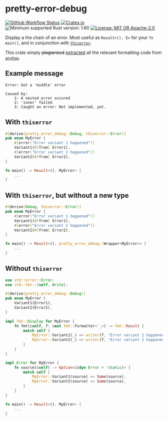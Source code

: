 # pretty-error-debug

[![GitHub Workflow Status](https://img.shields.io/github/actions/workflow/status/Kijewski/pretty-error-debug/ci.yml?branch=main&logo=github)](https://github.com/Kijewski/pretty-error-debug/actions/workflows/ci.yml)
[![Crates.io](https://img.shields.io/crates/v/pretty-error-debug?logo=rust)](https://crates.io/crates/pretty-error-debug)
![Minimum supported Rust version: 1.60](https://img.shields.io/badge/rustc-1.60+-important?logo=rust "Minimum Supported Rust Version: 1.60")
[![License: MIT OR Apache-2.0](https://img.shields.io/badge/license-MIT%20OR%20Apache--2.0-informational?logo=apache)](/LICENSE-MIT "License: MIT OR Apache-2.0")

Display a the chain of an error. Most useful as `Result<(), E>` for your `fn main()`,
and in conjunction with [`thiserror`](https://crates.io/crates/thiserror).

This crate simply <del>plagiarized</del> <ins>extracted</ins> all the relevant formatting code from
[`anyhow`](https://crates.io/crates/anyhow).

## Example message

```text
Error: Got a 'middle' error

Caused by:
    1: A nested error occured
    2: 'inner' failed
    3: Caught an error: Not implemented, yet.
```

## With `thiserror`

```rust
#[derive(pretty_error_debug::Debug, thiserror::Error)]
pub enum MyError {
    #[error("Error variant 1 happened")]
    Variant1(#[from] Error1),
    #[error("Error variant 2 happened")]
    Variant2(#[from] Error2),
}

fn main() -> Result<(), MyError> {
    ...
}
```

## With `thiserror`, but without a new type

```rust
#[derive(Debug, thiserror::Error)]
pub enum MyError {
    #[error("Error variant 1 happened")]
    Variant1(#[from] Error1),
    #[error("Error variant 2 happened")]
    Variant2(#[from] Error2),
}

fn main() -> Result<(), pretty_error_debug::Wrapper<MyError>> {
    ...
}
```

## Without `thiserror`

```rust
use std::error::Error;
use std::fmt::{self, Write};

#[derive(pretty_error_debug::Debug)]
pub enum MyError {
    Variant1(Error1),
    Variant2(Error2),
}

impl fmt::Display for MyError {
    fn fmt(&self, f: &mut fmt::Formatter<'_>) -> fmt::Result {
        match self {
            MyError::Variant1(_) => write!(f, "Error variant 1 happened"),
            MyError::Variant2(_) => write!(f, "Error variant 2 happened"),
        }
    }
}

impl Error for MyError {
    fn source(&self) -> Option<&(dyn Error + 'static)> {
        match self {
            MyError::Variant1(source) => Some(source),
            MyError::Variant2(source) => Some(source),
        }
    }
}

fn main() -> Result<(), MyError> {
    ...
}
```
